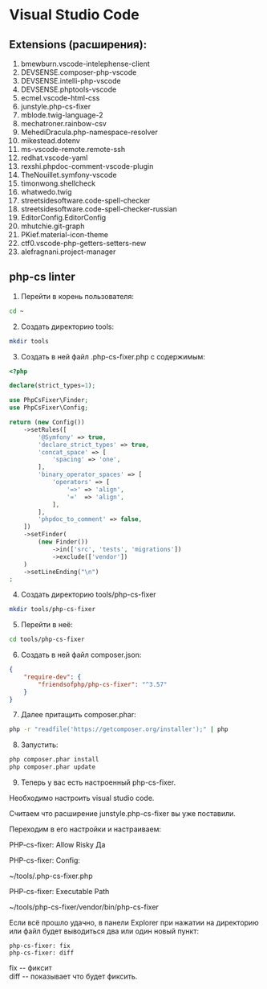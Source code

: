 # Visual Studio Code
## Extensions (расширения):
1. bmewburn.vscode-intelephense-client
2. DEVSENSE.composer-php-vscode
3. DEVSENSE.intelli-php-vscode
4. DEVSENSE.phptools-vscode
5. ecmel.vscode-html-css
6. junstyle.php-cs-fixer
7. mblode.twig-language-2
8. mechatroner.rainbow-csv
9. MehediDracula.php-namespace-resolver
10. mikestead.dotenv
11. ms-vscode-remote.remote-ssh
12. redhat.vscode-yaml
13. rexshi.phpdoc-comment-vscode-plugin
14. TheNouillet.symfony-vscode
15. timonwong.shellcheck
16. whatwedo.twig
17. streetsidesoftware.code-spell-checker
18. streetsidesoftware.code-spell-checker-russian
19. EditorConfig.EditorConfig
20. mhutchie.git-graph
21. PKief.material-icon-theme
22. ctf0.vscode-php-getters-setters-new
23. alefragnani.project-manager

## php-cs linter

1. Перейти в корень пользователя:
```bash
cd ~
```
2. Создать директорию tools:
```bash
mkdir tools
```
3. Создать в ней файл .php-cs-fixer.php с содержимым:
```php
<?php

declare(strict_types=1);

use PhpCsFixer\Finder;
use PhpCsFixer\Config;

return (new Config())
    ->setRules([
        '@Symfony' => true,
        'declare_strict_types' => true,
        'concat_space' => [
            'spacing' => 'one',
        ],
        'binary_operator_spaces' => [
            'operators' => [
                '=>' => 'align',
                '='  => 'align',
            ],
        ],
        'phpdoc_to_comment' => false,
    ])
    ->setFinder(
        (new Finder())
            ->in(['src', 'tests', 'migrations'])
            ->exclude(['vendor'])
    )
    ->setLineEnding("\n")
;
```

4. Создать директорию tools/php-cs-fixer
```bash
mkdir tools/php-cs-fixer
```
5. Перейти в неё:
```bash
cd tools/php-cs-fixer
```
6. Создать в ней файл composer.json:
```json
{
    "require-dev": {
        "friendsofphp/php-cs-fixer": "^3.57" 
    }
}
```
7. Далее притащить composer.phar:
```bash
php -r "readfile('https://getcomposer.org/installer');" | php
```
8. Запустить:
```bash
php composer.phar install
php composer.phar update
```
9. Теперь у вас есть настроенный php-cs-fixer.

Необходимо настроить visual studio code.

Считаем что расширение junstyle.php-cs-fixer вы уже поставили.

Переходим в его настройки и настраиваем:

PHP-cs-fixer: Allow Risky
Да

PHP-cs-fixer: Config:

~/tools/.php-cs-fixer.php

PHP-cs-fixer: Executable Path

~/tools/php-cs-fixer/vendor/bin/php-cs-fixer

Если всё прошло удачно, в панели Explorer при нажатии на директорию или файл будет выводиться два или один новый пункт:

    php-cs-fixer: fix
    php-cs-fixer: diff

fix -- фиксит  
diff -- показывает что будет фиксить.
